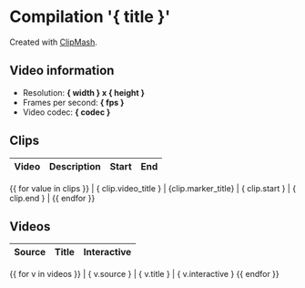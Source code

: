 # Compilation '{ title }'

Created with [ClipMash](https://github.com/soundchaser128/clip-mash).

## Video information

- Resolution: **{ width } x { height }**
- Frames per second: **{ fps }**
- Video codec: **{ codec }**

## Clips

| Video | Description | Start | End |
| ----- | ----------- | ----- | --- |

{{ for value in clips }}
| { clip.video_title } | {clip.marker_title} | { clip.start } | { clip.end } |
{{ endfor }}

## Videos

| Source | Title | Interactive |
| ------ | ----- | ----------- |

{{ for v in videos }}
| { v.source } | { v.title } | { v.interactive }
{{ endfor }}
